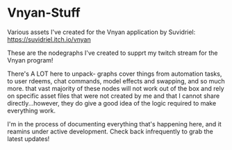 # Vnyan-Stuff
Various assets I've created for the Vnyan application by Suvidriel: https://suvidriel.itch.io/vnyan

These are the nodegraphs I've created to supprt my twitch stream for the Vnyan program!

There's A LOT here to unpack- graphs cover things from automation tasks, to user rdeems, chat commands, model effects and swapping, and so much more. that vast majority of these nodes will not work out of the box and rely on specific asset files that were not created by me and that I cannot share directly...however, they do give a good idea of the logic required to make everything work.

I'm in the process of documenting everything that's happening here, and it reamins under active development. Check back infrequently to grab the latest updates!
